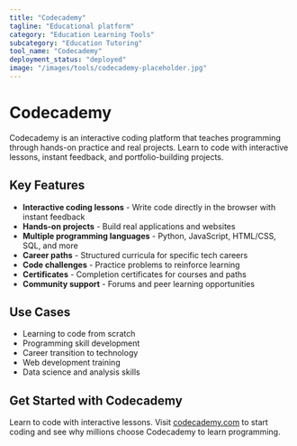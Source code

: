 ```yaml
---
title: "Codecademy"
tagline: "Educational platform"
category: "Education Learning Tools"
subcategory: "Education Tutoring"
tool_name: "Codecademy"
deployment_status: "deployed"
image: "/images/tools/codecademy-placeholder.jpg"
---
```


# Codecademy

Codecademy is an interactive coding platform that teaches programming through hands-on practice and real projects. Learn to code with interactive lessons, instant feedback, and portfolio-building projects.

## Key Features

- **Interactive coding lessons** - Write code directly in the browser with instant feedback
- **Hands-on projects** - Build real applications and websites
- **Multiple programming languages** - Python, JavaScript, HTML/CSS, SQL, and more
- **Career paths** - Structured curricula for specific tech careers
- **Code challenges** - Practice problems to reinforce learning
- **Certificates** - Completion certificates for courses and paths
- **Community support** - Forums and peer learning opportunities

## Use Cases

- Learning to code from scratch
- Programming skill development
- Career transition to technology
- Web development training
- Data science and analysis skills

## Get Started with Codecademy

Learn to code with interactive lessons. Visit [codecademy.com](https://www.codecademy.com) to start coding and see why millions choose Codecademy to learn programming.
